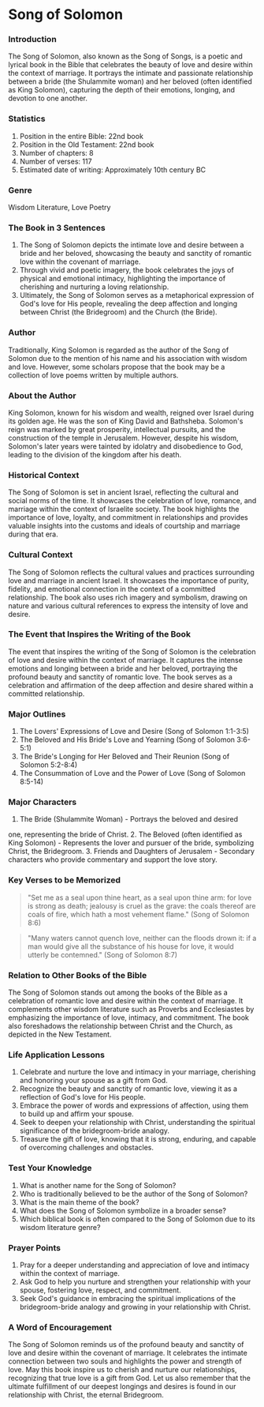 # Song of Solomon

### Introduction

The Song of Solomon, also known as the Song of Songs, is a poetic and lyrical book in the Bible that celebrates the beauty of love and desire within the context of marriage. It portrays the intimate and passionate relationship between a bride (the Shulammite woman) and her beloved (often identified as King Solomon), capturing the depth of their emotions, longing, and devotion to one another.

### Statistics

1. Position in the entire Bible: 22nd book
2. Position in the Old Testament: 22nd book
3. Number of chapters: 8
4. Number of verses: 117
5. Estimated date of writing: Approximately 10th century BC

### Genre

Wisdom Literature, Love Poetry

### The Book in 3 Sentences

1. The Song of Solomon depicts the intimate love and desire between a bride and her beloved, showcasing the beauty and sanctity of romantic love within the covenant of marriage.
2. Through vivid and poetic imagery, the book celebrates the joys of physical and emotional intimacy, highlighting the importance of cherishing and nurturing a loving relationship.
3. Ultimately, the Song of Solomon serves as a metaphorical expression of God's love for His people, revealing the deep affection and longing between Christ (the Bridegroom) and the Church (the Bride).

### Author

Traditionally, King Solomon is regarded as the author of the Song of Solomon due to the mention of his name and his association with wisdom and love. However, some scholars propose that the book may be a collection of love poems written by multiple authors.

### About the Author

King Solomon, known for his wisdom and wealth, reigned over Israel during its golden age. He was the son of King David and Bathsheba. Solomon's reign was marked by great prosperity, intellectual pursuits, and the construction of the temple in Jerusalem. However, despite his wisdom, Solomon's later years were tainted by idolatry and disobedience to God, leading to the division of the kingdom after his death.

### Historical Context

The Song of Solomon is set in ancient Israel, reflecting the cultural and social norms of the time. It showcases the celebration of love, romance, and marriage within the context of Israelite society. The book highlights the importance of love, loyalty, and commitment in relationships and provides valuable insights into the customs and ideals of courtship and marriage during that era.

### Cultural Context

The Song of Solomon reflects the cultural values and practices surrounding love and marriage in ancient Israel. It showcases the importance of purity, fidelity, and emotional connection in the context of a committed relationship. The book also uses rich imagery and symbolism, drawing on nature and various cultural references to express the intensity of love and desire.

### The Event that Inspires the Writing of the Book

The event that inspires the writing of the Song of Solomon is the celebration of love and desire within the context of marriage. It captures the intense emotions and longing between a bride and her beloved, portraying the profound beauty and sanctity of romantic love. The book serves as a celebration and affirmation of the deep affection and desire shared within a committed relationship.

### Major Outlines

1. The Lovers' Expressions of Love and Desire (Song of Solomon 1:1-3:5)
2. The Beloved and His Bride's Love and Yearning (Song of Solomon 3:6-5:1)
3. The Bride's Longing for Her Beloved and Their Reunion (Song of Solomon 5:2-8:4)
4. The Consummation of Love and the Power of Love (Song of Solomon 8:5-14)

### Major Characters

1. The Bride (Shulammite Woman) - Portrays the beloved and desired

one, representing the bride of Christ. 2. The Beloved (often identified as King Solomon) - Represents the lover and pursuer of the bride, symbolizing Christ, the Bridegroom. 3. Friends and Daughters of Jerusalem - Secondary characters who provide commentary and support the love story.

### Key Verses to be Memorized

> "Set me as a seal upon thine heart, as a seal upon thine arm: for love is strong as death; jealousy is cruel as the grave: the coals thereof are coals of fire, which hath a most vehement flame." (Song of Solomon 8:6)

> "Many waters cannot quench love, neither can the floods drown it: if a man would give all the substance of his house for love, it would utterly be contemned." (Song of Solomon 8:7)

### Relation to Other Books of the Bible

The Song of Solomon stands out among the books of the Bible as a celebration of romantic love and desire within the context of marriage. It complements other wisdom literature such as Proverbs and Ecclesiastes by emphasizing the importance of love, intimacy, and commitment. The book also foreshadows the relationship between Christ and the Church, as depicted in the New Testament.

### Life Application Lessons

1. Celebrate and nurture the love and intimacy in your marriage, cherishing and honoring your spouse as a gift from God.
2. Recognize the beauty and sanctity of romantic love, viewing it as a reflection of God's love for His people.
3. Embrace the power of words and expressions of affection, using them to build up and affirm your spouse.
4. Seek to deepen your relationship with Christ, understanding the spiritual significance of the bridegroom-bride analogy.
5. Treasure the gift of love, knowing that it is strong, enduring, and capable of overcoming challenges and obstacles.

### Test Your Knowledge

1. What is another name for the Song of Solomon?
2. Who is traditionally believed to be the author of the Song of Solomon?
3. What is the main theme of the book?
4. What does the Song of Solomon symbolize in a broader sense?
5. Which biblical book is often compared to the Song of Solomon due to its wisdom literature genre?

### Prayer Points

1. Pray for a deeper understanding and appreciation of love and intimacy within the context of marriage.
2. Ask God to help you nurture and strengthen your relationship with your spouse, fostering love, respect, and commitment.
3. Seek God's guidance in embracing the spiritual implications of the bridegroom-bride analogy and growing in your relationship with Christ.

### A Word of Encouragement

The Song of Solomon reminds us of the profound beauty and sanctity of love and desire within the covenant of marriage. It celebrates the intimate connection between two souls and highlights the power and strength of love. May this book inspire us to cherish and nurture our relationships, recognizing that true love is a gift from God. Let us also remember that the ultimate fulfillment of our deepest longings and desires is found in our relationship with Christ, the eternal Bridegroom.
